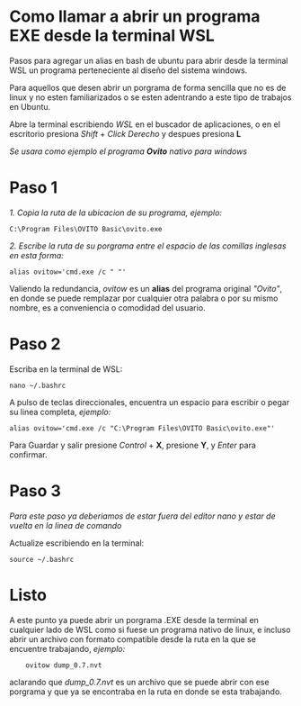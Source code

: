 # Como llamar a abrir un programa EXE desde la terminal WSL 

Pasos para agregar un alias en bash de ubuntu para abrir desde la terminal WSL un programa perteneciente al diseño del sistema windows.

Para aquellos que desen abrir un porgrama de forma sencilla que no es de linux y no esten familiarizados o se esten adentrando a este tipo de trabajos en Ubuntu.


Abre la terminal escribiendo _WSL_ en el buscador de aplicaciones, o en el escritorio presiona _Shift_ + _Click Derecho_ y despues presiona **L** 

*Se usara como ejemplo el programa **Ovito** nativo para windows* 

# Paso 1

*1. Copia la ruta de la ubicacion de su programa, ejemplo:*

    C:\Program Files\OVITO Basic\ovito.exe

*2. Escribe la ruta de su porgrama entre el espacio de las comillas inglesas en esta forma:*

    alias ovitow='cmd.exe /c " "'

Valiendo la redundancia, _ovitow_ es un **alias** del programa original *"Ovito"*, en donde se puede remplazar por cualquier otra palabra o por su mismo nombre, es a conveniencia o comodidad del usuario.

# Paso 2

Escriba en la terminal de WSL:

    nano ~/.bashrc
    
A pulso de teclas direccionales, encuentra un espacio para escribir o pegar su linea completa, *ejemplo:* 

    alias ovitow='cmd.exe /c "C:\Program Files\OVITO Basic\ovito.exe"'

Para Guardar y salir presione _Control_ + **X**, presione **Y**, y _Enter_ para confirmar.

# Paso 3

_Para este paso ya deberiamos de estar fuera del editor nano y estar de vuelta en la linea de comando_

Actualize escribiendo en la terminal:

    source ~/.bashrc 

# Listo

A este punto ya puede abrir un porgrama .EXE desde la terminal en cualquier lado de WSL como si fuese un programa nativo de linux, e incluso abrir un archivo con formato compatible desde la ruta en la que se encuentre trabajando, *ejemplo:*

        ovitow dump_0.7.nvt

aclarando que _dump_0.7.nvt_ es un archivo que se puede abrir con ese porgrama y que ya se encontraba en la ruta en donde se esta trabajando.
